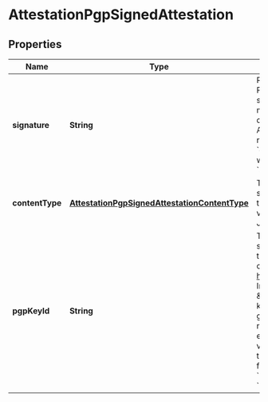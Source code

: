 
# AttestationPgpSignedAttestation

## Properties
Name | Type | Description | Notes
------------ | ------------- | ------------- | -------------
**signature** | **String** | Required. The raw content of the signature, as output by GNU Privacy Guard (GPG) or equivalent. Since this message only supports attached signatures, the payload that was signed must be attached. While the signature format supported is dependent on the verification implementation, currently only ASCII-armored (&#x60;--armor&#x60; to gpg), non-clearsigned (&#x60;--sign&#x60; rather than &#x60;--clearsign&#x60; to gpg) are supported. Concretely, &#x60;gpg --sign --armor --output&#x3D;signature.gpg payload.json&#x60; will create the signature content expected in this field in &#x60;signature.gpg&#x60; for the &#x60;payload.json&#x60; attestation payload. |  [optional]
**contentType** | [**AttestationPgpSignedAttestationContentType**](AttestationPgpSignedAttestationContentType.md) | Type (for example schema) of the attestation payload that was signed. The verifier must ensure that the provided type is one that the verifier supports, and that the attestation payload is a valid instantiation of that type (for example by validating a JSON schema). |  [optional]
**pgpKeyId** | **String** | The cryptographic fingerprint of the key used to generate the signature, as output by, e.g. &#x60;gpg --list-keys&#x60;. This should be the version 4, full 160-bit fingerprint, expressed as a 40 character hexidecimal string. See https://tools.ietf.org/html/rfc4880#section-12.2 for details. Implementations may choose to acknowledge \&quot;LONG\&quot;, \&quot;SHORT\&quot;, or other abbreviated key IDs, but only the full fingerprint is guaranteed to work. In gpg, the full fingerprint can be retrieved from the &#x60;fpr&#x60; field returned when calling --list-keys with --with-colons.  For example: &#x60;&#x60;&#x60; gpg --with-colons --with-fingerprint --force-v4-certs \\     --list-keys attester@example.com tru::1:1513631572:0:3:1:5 pub:...&lt;SNIP&gt;... fpr:::::::::24FF6481B76AC91E66A00AC657A93A81EF3AE6FB: &#x60;&#x60;&#x60; Above, the fingerprint is &#x60;24FF6481B76AC91E66A00AC657A93A81EF3AE6FB&#x60;. |  [optional]



